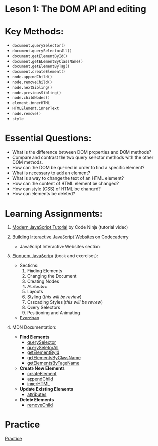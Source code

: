 # Leson 1: The DOM API and editing

# Key Methods:
- `document.querySelector()`
- `document.querySelectorAll()`
- `document.getElementById()`
- `document.getELementByClassName()`
- `document.getElementByTag()`
- `document.createElement()`
- `node.appendChild()`
- `node.removeChild()`
- `node.nextSibling()`
- `node.previousSibling()`
- `node.childNodes()`
- `element.innerHTML`
- `HTMLElement.innerText`
- `node.remove()`
- `style`

# Essential Questions:
* What is the difference between DOM properties and DOM methods?
* Compare and contrast the two query selector methods with the other DOM methods.
* How can the DOM be queried in order to find a specific element?
* What is necessary to add an element?
* What is a way to change the text of an HTML element?
* How can the content of HTML element be changed?
* How can style (CSS) of HTML be changed?
* How can elements be deleted?

# Learning Assignments:

1. [Modern JavaScript Tutorial](https://youtu.be/wKBu_dEaF9E) by Code Ninja (tutorial video)

2. [Building Interactive JavaScript Websites](https://www.codecademy.com/learn/build-interactive-websites) on Codecademy
    * JavaScript Interactive Websites section

3. [Eloquent JavaScript](https://eloquentjavascript.net/14_dom.html#h_jS5BEpmLY0) (book and exercises): 
     - Sections:
        1. Finding Elements
        2. Changing the Document
        3. Creating Nodes
        4. Attributes
        5. Layouts
        6. Styling (_this will be review_)
        7. Cascading Styles (_this will be review_)
        8. Query Selectors
        9. Positioning and Animating
     - [Exercises](https://eloquentjavascript.net/14_dom.html#h_TcUD2vzyMe)
  
4. MDN Documentation:
     - **Find Elements**
        - [querySelector](https://developer.mozilla.org/en-US/docs/Web/API/Document/querySelector)
        - [querySeletorAll](https://developer.mozilla.org/en-US/docs/Web/API/Document/querySelectorAll)
        - [getElementById](https://developer.mozilla.org/en-US/docs/Web/API/Document/getElementById)
        - [getElementsByClassName](https://developer.mozilla.org/en-US/docs/Web/API/Document/getElementsByClassName)
        - [getElementsByTageName](https://developer.mozilla.org/en-US/docs/Web/API/Element/getElementsByTagName)
     -  **Create New Elements**
        - [createElement](https://developer.mozilla.org/en-US/docs/Web/API/Document/createElement)
        - [appendChild](https://developer.mozilla.org/en-US/docs/Web/API/Node/appendChild)
        - [innerHTML](https://developer.mozilla.org/en-US/docs/Web/API/Element/innerHTML)
     - **Update Existing Elements**
        - [attributes](https://developer.mozilla.org/en-US/docs/Web/API/Element/attributes)
     - **Delete Elements**
        - [removeChild](https://developer.mozilla.org/en-US/docs/Web/API/Node/removeChild)
  

# Practice
[Practice](./practice)
